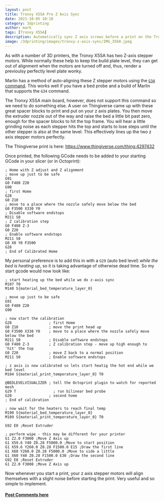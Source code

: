 ```yaml
---
layout: post
title: Tronxy X5SA Pro Z Axis Sync
date: 2021-10-05 10:10
category: 3dprinting
author: mark
tags: [Tronxy X5SA]
description: Automatically sync Z axis screws before a print on the Tronxy X5SA (Pro)
image: /3dprinting/images/tronxy-z-axis-sync/IMG_3560.jpeg
---
```


As with a number of 3D printers, the Tronxy X5SA has two Z-axis stepper motors. While normally these help to keep the build plate level, they can get out of alignment when the motors are turned off and, thus, render a previoulsy perfectly level plate wonky.

Marlin has a method of auto-aligning these Z stepper motors using the [`G34` command](https://marlinfw.org/docs/gcode/G034.html). This works well if you have a bed probe and a build of Marlin that supports the `G34` command.

The Tronxy X5SA main board, however, does not support this command so we need to do something else. A user on Thingiverse came up with these great spacer blocks to print and put on your z axis plates. You then move the extruder nozzle out of the way and raise the bed a little bit past zero, enough for the spacer blocks to hit the top frame. You will hear a little grinding noise as each stepper hits the top and starts to lose steps until the other stepper is also at the same level. This effectively lines up the two z axis stepper motors perfectly.

The Thingiverse print is here: <https://www.thingiverse.com/thing:4297432>

Once printed, the following GCode needs to be added to your starting GCode in your slicer (or in Octoprint):

```text
; Home with Z adjust and Z alignment
; move up just to be safe
G91
G0 F480 Z20
G90
; first Home
G28
G0 Z10
; move to a place where the nozzle safely move below the bed
G0 F3500 X330 Y0
; Disable software endstops
M211 S0
; Z calibration step
G0 F480 Z-3
G0 Z20
; Enable software endstops
M211 S0
G0 X0 Y0 F3500
G28
; End of Calibrated Home
```

My personal preference is to add this in with a `G29` (auto bed level) *while the bed is heating up*, so it is taking advantage of otherwise dead time.  So my start gcode would now look like:

```text
; start heating up the bed while we do z-axis sync 
M107 T0
M140 S{material_bed_temperature_layer_0}

; move up just to be safe
G91
G0 F480 Z20
G90

; now start the calibration
G28                 ; first Home
G0 Z10              ; move the print head up 
G0 F3500 X330 Y0    ; move to a place where the nozzle safely move below the bed
M211 S0             ; Disable software endstops
G0 F480 Z-3         ; Z calibration step - move up high enough to 'hit' the top
G0 Z20              ; move Z back to a normal position
M211 S0             ; Enable software endstops

; z axis is now calibrated so lets start heatig the hot end while we bed level
M104 S{material_print_temperature_layer_0} T0

@BEDLEVELVISUALIZER	; tell the Octoprint plugin to watch for reported mesh
G29 T	              ; run bilinear bed probe
G28                 ; second home
; End of calibration

; now wait for the heaters to reach final temp
M190 S{material_bed_temperature_layer_0}
M109 S{material_print_temperature_layer_0} T0

G92 E0 ;Reset Extruder

; perform wipe - this may be different for your printer
G1 Z2.0 F3000 ;Move Z Axis up
G1 X59.6 Y40 Z0.28 F5000.0 ;Move to start position
G1 X59.6 Y260.0 Z0.28 F1500.0 E15 ;Draw the first line
G1 X60 Y260.0 Z0.28 F5000.0 ;Move to side a little
G1 X60 Y40 Z0.28 F1500.0 E30 ;Draw the second line
G92 E0 ;Reset Extruder
G1 Z2.0 F3000 ;Move Z Axis up
```

Now whenever you start a print, your z axis stepper motors will align themselves with a slight noise before starting the print. Very useful and so simple to implement.

#### [Post Comments here](https://www.reddit.com/r/MarksMakerSpace/comments/q7l4sy/tronxy_x5sa_pro_zaxis_sync/)
